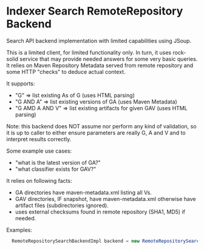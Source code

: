 Indexer Search RemoteRepository Backend
=======================================

Search API backend implementation with limited capabilities using JSoup.

This is a limited client, for limited functionality only. In turn, it uses rock-solid
service that may provide needed answers for some very basic queries. It relies on 
Maven Repository Metadata served from remote repository and some HTTP "checks" to deduce
actual context.

It supports:
* "G" => list existing As of G (uses HTML parsing)
* "G AND A" => list existing versions of GA (uses Maven Metadata)
* "G AMD A AND V" => list existing artifacts for given GAV (uses HTML parsing)

Note: this backend does NOT assume nor perform any kind of validation, so it is up to
caller to either ensure parameters are really G, A and V and to interpret results
correctly.

Some example use cases:
* "what is the latest version of GA?"
* "what classifier exists for GAV?"

It relies on following facts:
* GA directories have maven-metadata.xml listing all Vs.
* GAV directories, IF snapshot, have maven-metadata.xml otherwise have artifact files (subdirectories ignored).
* uses external checksums found in remote repository (SHA1, MD5) if needed.

Examples:

```java
  RemoteRepositorySearchBackendImpl backend = new RemoteRepositorySearchBackendImpl("https://repo.maven.apache.org/maven2");
```
